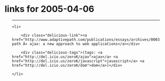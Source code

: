 # links for 2005-04-06

<ul class="delicious">

-------------------------------

	<li>

		<div class="delicious-link"><a href="http://www.adaptivepath.com/publications/essays/archives/000385.php">adaptive path Â» ajax: a new approach to web applications</a></div>

		<div class="delicious-tags">(tags: <a href="http://del.icio.us/zeroK/ajax">ajax</a> <a href="http://del.icio.us/zeroK/javascript">javascript</a> <a href="http://del.icio.us/zeroK/dom">dom</a>)</div>

	</li>

</ul>

